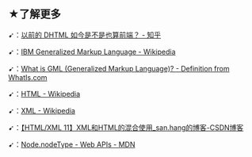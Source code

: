 ## ★了解更多

➹：[以前的 DHTML 如今是不是也算前端？ - 知乎](https://www.zhihu.com/question/27791518)

➹：[IBM Generalized Markup Language - Wikipedia](https://en.wikipedia.org/wiki/IBM_Generalized_Markup_Language)

➹：[What is GML (Generalized Markup Language)? - Definition from WhatIs.com](https://whatis.techtarget.com/definition/GML-Generalized-Markup-Language)

➹：[HTML - Wikipedia](https://en.wikipedia.org/wiki/HTML)

➹：[XML - Wikipedia](https://en.wikipedia.org/wiki/XML)

➹：[【HTML/XML 11】XML和HTML的混合使用_san.hang的博客-CSDN博客](https://blog.csdn.net/weixin_30245867/article/details/95930743)

➹：[Node.nodeType - Web APIs - MDN](https://developer.mozilla.org/en-US/docs/Web/API/Node/nodeType)



